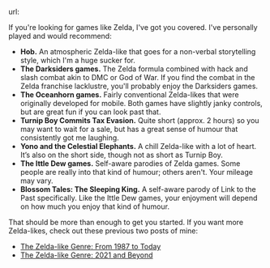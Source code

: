 url: 

If you're looking for games like Zelda, I've got you covered. I've personally played and would recommend:

-   **Hob.** An atmospheric Zelda-like that goes for a non-verbal storytelling style, which I'm a huge sucker for.
-   **The Darksiders games.** The Zelda formula combined with hack and slash combat akin to DMC or God of War. If you find the combat in the Zelda franchise lacklustre, you'll probably enjoy the Darksiders games.
-   **The Oceanhorn games.** Fairly conventional Zelda-likes that were originally developed for mobile. Both games have slightly janky controls, but are great fun if you can look past that.
-   **Turnip Boy Commits Tax Evasion.** Quite short (approx. 2 hours) so you may want to wait for a sale, but has a great sense of humour that consistently got me laughing.
-   **Yono and the Celestial Elephants.** A chill Zelda-like with a lot of heart. It’s also on the short side, though not as short as Turnip Boy.
-   **The Ittle Dew games.** Self-aware parodies of Zelda games. Some people are really into that kind of humour; others aren't. Your mileage may vary.
-   **Blossom Tales: The Sleeping King.** A self-aware parody of Link to the Past specifically. Like the Ittle Dew games, your enjoyment will depend on how much you enjoy that kind of humour.

That should be more than enough to get you started. If you want more Zelda-likes, check out these previous two posts of mine:

-   [The Zelda-like Genre: From 1987 to Today](https://www.reddit.com/r/truezelda/comments/lb2bde/the_zeldalike_genre_from_1987_to_today/)
-   [The Zelda-like Genre: 2021 and Beyond](https://www.reddit.com/r/truezelda/comments/mlaew7/the_zeldalike_genre_2021_and_beyond/)